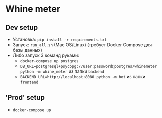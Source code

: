 # Whine meter

## Dev setup

* Установка: `pip install -r requirements.txt`
* Запуск: `run_all.sh` (Mac OS/Linux) (требует Docker Compose для базы данных)
* Либо запуск 3 команд руками:
  * `docker-compose up postgres`
  * `DB_URL=postgresql+psycopg://user:password@postgres/whinemeter python -m whine_meter` из папки `backend`
  * `BACKEND_URL=http://localhost:8080 python -m bot` из папки `frontend`

## 'Prod' setup

* `docker-compose up`
